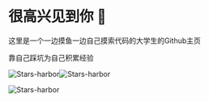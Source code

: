 # 很高兴见到你 👋

这里是一个一边摸鱼一边自己摸索代码的大学生的Github主页

靠自己踩坑为自己积累经验

![Stars-harbor](http://github-profile-summary-cards.vercel.app/api/cards/stats?username=Stars-harbor&theme=monokai)![Stars-harbor](http://github-profile-summary-cards.vercel.app/api/cards/productive-time?username=Stars-harbor&theme=vue&utcOffset=8)

![Stars-harbor](http://github-profile-summary-cards.vercel.app/api/cards/profile-details?username=Stars-harbor&theme=tokyonight)

